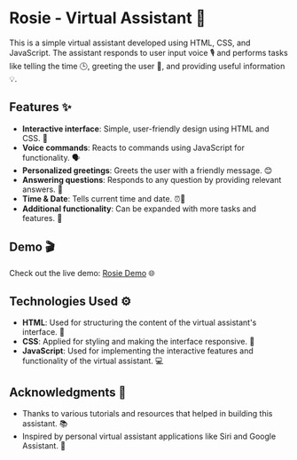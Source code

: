 # Rosie - Virtual Assistant 🤖

This is a simple virtual assistant developed using HTML, CSS, and JavaScript. The assistant responds to user input voice 🎙️ and performs tasks like telling the time 🕒, greeting the user 👋, and providing useful information 💡.

## Features ✨

- **Interactive interface**: Simple, user-friendly design using HTML and CSS. 🎨
- **Voice commands**: Reacts to commands using JavaScript for functionality. 🗣️
- **Personalized greetings**: Greets the user with a friendly message. 😊
- **Answering questions**: Responds to any question by providing relevant answers. 💬
- **Time & Date**: Tells current time and date. ⏰📅
- **Additional functionality**: Can be expanded with more tasks and features. 🚀

## Demo 🎬

Check out the live demo: [Rosie Demo](https://virtualassistant-bysubha.netlify.app/) 🌐

## Technologies Used ⚙️

- **HTML**: Used for structuring the content of the virtual assistant's interface. 📄
- **CSS**: Applied for styling and making the interface responsive. 🎨
- **JavaScript**: Used for implementing the interactive features and functionality of the virtual assistant. 💻

## Acknowledgments 🙏

- Thanks to various tutorials and resources that helped in building this assistant. 📚
- Inspired by personal virtual assistant applications like Siri and Google Assistant. 🎤
